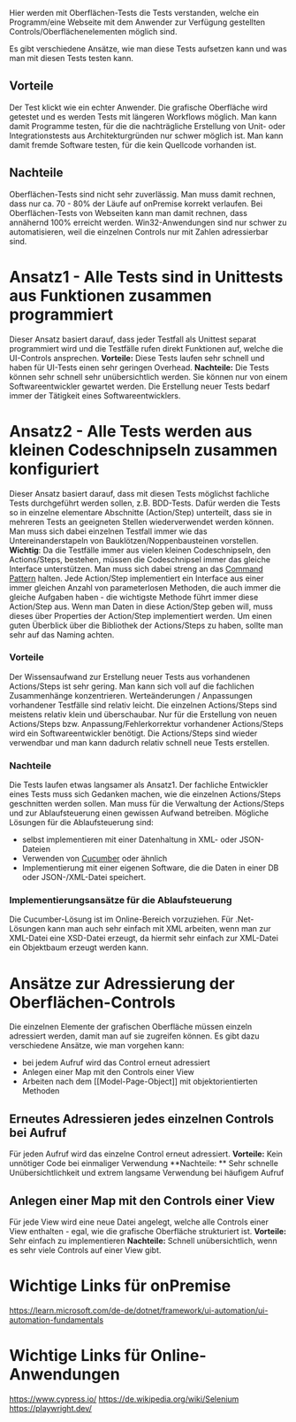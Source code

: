 Hier werden mit Oberflächen-Tests die Tests verstanden, welche ein Programm/eine Webseite mit dem Anwender zur Verfügung gestellten Controls/Oberflächenelementen möglich sind.

Es gibt verschiedene Ansätze, wie man diese Tests aufsetzen kann und was man mit diesen Tests testen kann.

## Vorteile
Der Test klickt wie ein echter Anwender. Die grafische Oberfläche wird getestet und es werden Tests mit längeren Workflows möglich. Man kann damit Programme testen, für die die nachträgliche Erstellung von Unit- oder Integrationstests aus Architekturgründen nur schwer möglich ist. Man kann damit fremde Software testen, für die kein Quellcode vorhanden ist.

## Nachteile
Oberflächen-Tests sind nicht sehr zuverlässig. Man muss damit rechnen, dass nur ca. 70 - 80% der Läufe auf onPremise korrekt verlaufen. Bei Oberflächen-Tests von Webseiten kann man damit rechnen, dass annähernd 100% erreicht werden. Win32-Anwendungen sind nur schwer zu automatisieren, weil die einzelnen Controls nur mit Zahlen adressierbar sind.

# Ansatz1 - Alle Tests sind in Unittests aus Funktionen zusammen programmiert
Dieser Ansatz basiert darauf, dass jeder Testfall als Unittest separat programmiert wird und die Testfälle rufen direkt Funktionen auf, welche die UI-Controls ansprechen. 
**Vorteile:** Diese Tests laufen sehr schnell und haben für UI-Tests einen sehr geringen Overhead.
**Nachteile:** Die Tests können sehr schnell sehr unübersichtlich werden. Sie können nur von einem Softwareentwickler gewartet werden. Die Erstellung neuer Tests bedarf immer der Tätigkeit eines Softwareentwicklers. 

# Ansatz2 - Alle Tests werden aus kleinen Codeschnipseln zusammen konfiguriert
Dieser Ansatz basiert darauf, dass mit diesen Tests möglichst fachliche Tests durchgeführt werden sollen, z.B. BDD-Tests. Dafür werden die Tests so in einzelne elementare Abschnitte (Action/Step) unterteilt, dass sie in mehreren Tests an geeigneten Stellen wiederverwendet werden können. Man muss sich dabei einzelnen Testfall immer wie das Untereinanderstapeln von Bauklötzen/Noppenbausteinen vorstellen. 
**Wichtig**: Da die Testfälle immer aus vielen kleinen Codeschnipseln, den Actions/Steps, bestehen, müssen die Codeschnipsel immer das gleiche Interface unterstützen. Man muss sich dabei streng an das [Command Pattern](https://de.wikipedia.org/wiki/Kommando_(Entwurfsmuster)) halten. Jede Action/Step implementiert ein Interface aus einer immer gleichen Anzahl von parameterlosen Methoden, die auch immer die gleiche Aufgaben haben - die wichtigste Methode führt immer diese Action/Step aus. Wenn man Daten in diese Action/Step geben will, muss dieses über Properties der Action/Step implementiert werden. Um einen guten Überblick über die Bibliothek der Actions/Steps zu haben, sollte man sehr auf das Naming achten.

### Vorteile
Der Wissensaufwand zur Erstellung neuer Tests aus vorhandenen Actions/Steps ist sehr gering. Man kann sich voll auf die fachlichen Zusammenhänge konzentrieren. Werteänderungen / Anpassungen vorhandener Testfälle sind relativ leicht. Die einzelnen Actions/Steps sind meistens relativ klein und überschaubar. Nur für die Erstellung von neuen Actions/Steps bzw. Anpassung/Fehlerkorrektur vorhandener Actions/Steps wird ein Softwareentwickler benötigt. Die Actions/Steps sind wieder verwendbar und man kann dadurch relativ schnell neue Tests erstellen.
### Nachteile
Die Tests laufen etwas langsamer als Ansatz1. Der fachliche Entwickler eines Tests muss sich Gedanken machen, wie die einzelnen Actions/Steps geschnitten werden sollen.  Man muss für die Verwaltung der Actions/Steps und zur Ablaufsteuerung einen gewissen Aufwand betreiben.
Mögliche Lösungen für die Ablaufsteuerung sind:
- selbst implementieren mit einer Datenhaltung in XML- oder JSON-Dateien
- Verwenden von [Cucumber](https://de.wikipedia.org/wiki/Cucumber_(Software)) oder ähnlich
- Implementierung mit einer eigenen Software, die die Daten in einer DB oder JSON-/XML-Datei speichert.

### Implementierungsansätze für die Ablaufsteuerung
Die Cucumber-Lösung ist im Online-Bereich vorzuziehen. Für .Net-Lösungen kann man auch sehr einfach mit XML arbeiten, wenn man zur XML-Datei eine XSD-Datei erzeugt, da hiermit sehr einfach zur XML-Datei ein Objektbaum erzeugt werden kann.

# Ansätze zur Adressierung der Oberflächen-Controls
Die einzelnen Elemente der grafischen Oberfläche müssen einzeln adressiert werden, damit man auf sie zugreifen können. Es gibt dazu verschiedene Ansätze, wie man vorgehen kann:
- bei jedem Aufruf wird das Control erneut adressiert
- Anlegen einer Map mit den Controls einer View
- Arbeiten nach dem [[Model-Page-Object]] mit objektorientierten Methoden

## Erneutes Adressieren jedes einzelnen Controls bei Aufruf
Für jeden Aufruf wird das einzelne Control erneut adressiert.
**Vorteile:** Kein unnötiger Code bei einmaliger Verwendung
**Nachteile: ** Sehr schnelle Unübersichtlichkeit und extrem langsame Verwendung bei häufigem Aufruf

## Anlegen einer Map mit den Controls einer View
Für jede View wird eine neue Datei angelegt, welche alle Controls einer View enthalten - egal, wie die grafische Oberfläche strukturiert ist.
**Vorteile:** Sehr einfach zu implementieren
**Nachteile:** Schnell unübersichtlich, wenn es sehr viele Controls auf einer View gibt.

# Wichtige Links für onPremise
https://learn.microsoft.com/de-de/dotnet/framework/ui-automation/ui-automation-fundamentals


# Wichtige Links für Online-Anwendungen
https://www.cypress.io/
https://de.wikipedia.org/wiki/Selenium
https://playwright.dev/
